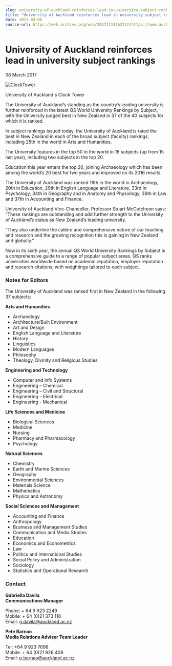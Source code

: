 ```yaml
---
slug: university-of-auckland-reinforces-lead-in-university-subject-rankings
title: "University of Auckland reinforces lead in university subject rankings"
date: 2017-03-08
source-url: https://web.archive.org/web/20171119163737/https://www.auckland.ac.nz/en/about/news-events-and-notices/news/news-2017/03/uoa-reinforces-lead-in-university-subject-rankings.html
---
```

University of Auckland reinforces lead in university subject rankings
=====================================================================

08 March 2017

![ClockTower](https://www.auckland.ac.nz/en/about/news-events-and-notices/news/news-2017/03/uoa-reinforces-lead-in-university-subject-rankings/_jcr_content/par/textimage/image.img.jpg/1488929005611.jpg "ClockTower")

University of Auckland's Clock Tower

The University of Auckland’s standing as the country’s leading university is further reinforced in the latest QS World University Rankings by Subject, with the University judged best in New Zealand in 37 of the 40 subjects for which it is ranked.

In subject rankings issued today, the University of Auckland is rated the best in New Zealand in each of the broad subject (faculty) rankings, including 25th in the world in Arts and Humanities.

The University features in the top 50 in the world in 16 subjects (up from 15 last year), including two subjects in the top 20.  
  
Education this year enters the top 20, joining Archaeology which has been among the world’s 20 best for two years and improved on its 2016 results.  
  
The University of Auckland was ranked 16th in the world in Archaeology, 20th in Education, 29th in English Language and Literature, 33rd in Psychology, 34th in Geography and in Anatomy and Physiology, 36th in Law and 37th in Accounting and Finance.  
  
University of Auckland Vice-Chancellor, Professor Stuart McCutcheon says: “These rankings are outstanding and add further strength to the University of Auckland’s status as New Zealand’s leading university.  
  
“They also underline the calibre and comprehensive nature of our teaching and research and the growing recognition this is gaining in New Zealand and globally.”

Now in its sixth year, the annual QS World University Rankings by Subject is a comprehensive guide to a range of popular subject areas. QS ranks universities worldwide based on academic reputation, employer reputation and research citations, with weightings tailored to each subject.

### **Notes for Editors**

The University of Auckland was ranked first in New Zealand in the following 37 subjects:  
  
**Arts and Humanities**

*   Archaeology
*   Architecture/Built Environment
*   Art and Design
*   English Language and Literature
*   History
*   Linguistics
*   Modern Languages
*   Philosophy
*   Theology, Divinity and Religious Studies

**Engineering and Technology**

*   Computer and Info Systems
*   Engineering – Chemical
*   Engineering – Civil and Structural
*   Engineering – Electrical
*   Engineering - Mechanical

**Life Sciences and Medicine**

*   Biological Sciences
*   Medicine
*   Nursing
*   Pharmacy and Pharmacology
*   Psychology

**Natural Sciences**

*   Chemistry
*   Earth and Marine Sciences
*   Geography
*   Environmental Sciences
*   Materials Science
*   Mathematics
*   Physics and Astronomy

**Social Sciences and Management**

*   Accounting and Finance
*   Anthropology
*   Business and Management Studies
*   Communication and Media Studies
*   Education
*   Economics and Econometrics
*   Law
*   Politics and International Studies
*   Social Policy and Administration
*   Sociology
*   Statistics and Operational Research

### **Contact**

**Gabriella Davila  
Communications Manager**

Phone: + 64 9 923 2249  
Mobile: + 64 (0)21 373 118  
Email: [g.davila@auckland.ac.nz](mailto:g.davila@auckland.ac.nz)

**Pete Barnao  
Media Relations Adviser Team Leader**

Tel: +64 9 923 7698  
Mobile: + 64 (0)21 926 408  
Email: [p.barnao@auckland.ac.nz](mailto:p.barnao@auckland.ac.nz)
